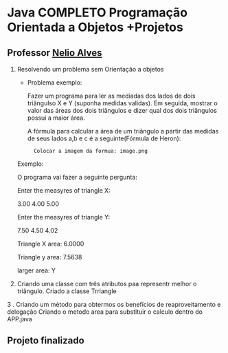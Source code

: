 # Java COMPLETO Programação Orientada a Objetos +Projetos

## Professor [Nelio Alves](https://www.udemy.com/user/nelio-alves/)

1. Resolvendo um problema sem Orientação a objetos
    - Problema exemplo:

        Fazer um programa para ler as mediadas dos lados de dois triângulso X e Y (suponha medidas validas). Em seguida, mostrar o valor das áreas dos dois triãngulos e dizer qual dos dois triângulos possui a maior área.

        A fórmula para calcular a área de um triângulo a partir das medidas de seus lados a,b e c é a seguinte(Fórmula de Heron):

            Colocar a imagem da formua: image.png
    
    Exemplo:

    O programa vai fazer a seguinte pergunta:

    Enter the measyres of triangle X:

    3.00
    4.00
    5.00

    Enter the measyres of triangle Y:

    7.50
    4.50
    4.02

    Triangle X area: 6.0000

    Triangle y area: 7.5638

    larger area: Y

2. Criando uma classe com três atributos paa representr melhor o triângulo.
    Criado a classe Trriangle

3 . Criando um método para obtermos os benefícios de reaproveitamento e delegação
    Criando o metodo area para substituir o calculo dentro do APP.java

## Projeto finalizado    
